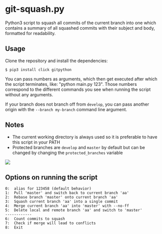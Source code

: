 # git-squash.py

Python3 script to squash all commits of the current branch into one which contains a summary of all squashed commits with their subject and body, formatted for readability.

## Usage

Clone the repository and install the dependencies:

```shell
$ pip3 install click gitpython
```

You can pass numbers as arguments, which then get executed after which the script terminates, like: "python main.py 123".
Those numbers correspond to the different commands you see when running the script without any arguments.

If your branch does not branch off from `develop`, you can pass another origin with the `--branch my-branch` command line argument.

## Notes

* The current working directory is always used so it is preferable to have this script in your PATH
* Protected branches are `develop` and `master` by default but can be changed by changing the `protected_branches` variable

![](https://github.com/Gira-X/git-squash.py/raw/master/screencast/1.gif)

## Options on running the script

```shell
0:  alias for 123458 (default behavior)
1:  Pull 'master' and switch back to current branch 'aa'
2:  Rebase branch 'master' onto current branch 'aa'
3:  Squash current branch 'aa' into a single commit
4:  Merge current branch 'aa' into 'master' with --no-ff
5:  Delete local and remote branch 'aa' and switch to 'master'
------------
6:  Count commits to squash
7:  Check if merge will lead to conflicts
8:  Exit
```
